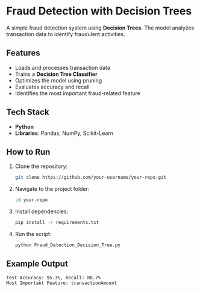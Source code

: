 # Fraud Detection with Decision Trees  

A simple fraud detection system using **Decision Trees**. The model analyzes transaction data to identify fraudulent activities.  

## Features  

- Loads and processes transaction data  
- Trains a **Decision Tree Classifier**  
- Optimizes the model using pruning  
- Evaluates accuracy and recall  
- Identifies the most important fraud-related feature  

## Tech Stack  

- **Python**  
- **Libraries**: Pandas, NumPy, Scikit-Learn  

## How to Run  

1. Clone the repository:  
   ```bash
   git clone https://github.com/your-username/your-repo.git
   ```
2. Navigate to the project folder:  
   ```bash
   cd your-repo
   ```
3. Install dependencies:  
   ```bash
   pip install -r requirements.txt
   ```
4. Run the script:  
   ```bash
   python Fraud_Detection_Decision_Tree.py
   ```

## Example Output  

```
Test Accuracy: 95.3%, Recall: 88.7%  
Most Important Feature: transactionAmount  
```
